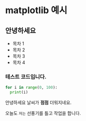 # matplotlib 예시

## 안녕하세요

* 목차 1
* 목차 2
* 목차 3
* 목차 4

### 테스트 코드입니다.

```py
for i in range(0, 100):
  print(i)
```

안녕하세요 날씨가 **점점** 더워지네요.

오늘도 ```저는``` 선풍기를 틀고 작업을 합니다.